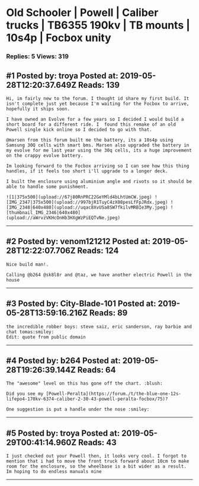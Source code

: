 # Old Schooler &#124; Powell &#124; Caliber trucks &#124; TB6355 190kv &#124; TB mounts &#124; 10s4p &#124; Focbox unity

### Replies: 5 Views: 319

## \#1 Posted by: troya Posted at: 2019-05-28T12:20:37.649Z Reads: 139

```
Hi, im fairly new to the forum. I thought id share my first build. It isn't complete just yet because I'm waiting for the Focbox to arrive, hopefully it ships soon.

I have owned an Evolve for a few years so I decided I would build a short board for a different ride. I  found this remake of an old Powell single kick online so I decided to go with that. 

@marsen from this forum built me the battery, its a 10s4p using Samsung 30Q cells with smart bms. Marsen also upgraded the battery in my evolve for me last year using the 30q cells, its a huge improvement on the crappy evolve battery. 

Im looking forward to the Focbox arriving so I can see how this thing handles, if it feels too short i'll upgrade to a longer deck. 

I built the enclosure using aluminium angle and rivots so it should be able to handle some punishment. 

![1|375x500](upload://67j80RnPRC22GeYMld4bLhtUmCW.jpeg) ![IMG_2347|375x500](upload://997bjR1TuyC4zX08pesLfFpJRdx.jpeg) ![IMG_2348|640x480](upload://uqac8XvUSa8SW7fkilvMRBIe3My.jpeg) ![thumbnail_IMG_2346|640x480](upload://aWrvzVKHcOnHb3HXgWzPiEQTvNe.jpeg)
```

---
## \#2 Posted by: venom121212 Posted at: 2019-05-28T12:22:07.706Z Reads: 124

```
Nice build man!. 

Calling @b264 @sk8l8r and @taz, we have another electric Powell in the house
```

---
## \#3 Posted by: City-Blade-101 Posted at: 2019-05-28T13:59:16.216Z Reads: 89

```
the incredible robber boys: steve saiz, eric sanderson, ray barbie and chat tomas:smiley:
Edit: quote from public domain
```

---
## \#4 Posted by: b264 Posted at: 2019-05-28T19:26:39.144Z Reads: 64

```
The "awesome" level on this has gone off the chart. :blush: 

Did you see my [Powell-Peralta](https://forum./t/the-blue-one-12s-lifepo4-170kv-6374-caliber-2-30-43-powell-peralta-focbox/75)?

One suggestion is put a handle under the nose :smiley:
```

---
## \#5 Posted by: troya Posted at: 2019-05-29T00:41:14.960Z Reads: 43

```
I just checked out your Powell then, it looks very cool. I forgot to mention that i had to move the front truck forward about 10cm to make room for the enclosure, so the wheelbase is a bit wider as a result. Im hoping to do endless manuals mine
```

---
